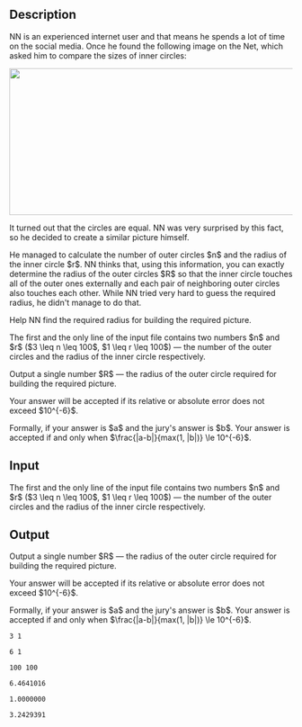 ## Description

<div><p>NN is an experienced internet user and that means he spends a lot of time on the social media. Once he found the following image on the Net, which asked him to compare the sizes of inner circles:</p><center> <img class="tex-graphics" height="261px" src="file://3emA6Zr0.png" style="max-width: 100.0%;max-height: 100.0%;" width="567px"> </center><p>It turned out that the circles are equal. NN was very surprised by this fact, so he decided to create a similar picture himself.</p><p>He managed to calculate the number of outer circles $n$ and the radius of the inner circle $r$. NN thinks that, using this information, you can exactly determine the radius of the outer circles $R$ so that the inner circle touches all of the outer ones externally and each pair of neighboring outer circles also touches each other. While NN tried very hard to guess the required radius, he didn't manage to do that. </p><p>Help NN find the required radius for building the required picture.</p></div><div class="input-specification"><p>The first and the only line of the input file contains two numbers $n$ and $r$ ($3 \leq n \leq 100$, $1 \leq r \leq 100$)&nbsp;— the number of the outer circles and the radius of the inner circle respectively.</p></div><div class="output-specification"><p>Output a single number $R$&nbsp;— the radius of the outer circle required for building the required picture. </p><p>Your answer will be accepted if its relative or absolute error does not exceed $10^{-6}$.</p><p>Formally, if your answer is $a$ and the jury's answer is $b$. Your answer is accepted if and only when $\frac{|a-b|}{max(1, |b|)} \le 10^{-6}$.</p></div>

## Input

<p>The first and the only line of the input file contains two numbers $n$ and $r$ ($3 \leq n \leq 100$, $1 \leq r \leq 100$)&nbsp;— the number of the outer circles and the radius of the inner circle respectively.</p>

## Output

<p>Output a single number $R$&nbsp;— the radius of the outer circle required for building the required picture. </p><p>Your answer will be accepted if its relative or absolute error does not exceed $10^{-6}$.</p><p>Formally, if your answer is $a$ and the jury's answer is $b$. Your answer is accepted if and only when $\frac{|a-b|}{max(1, |b|)} \le 10^{-6}$.</p>





```input1
3 1

```




```input2
6 1

```




```input3
100 100

```




```output1
6.4641016

```




```output2
1.0000000

```




```output3
3.2429391

```


